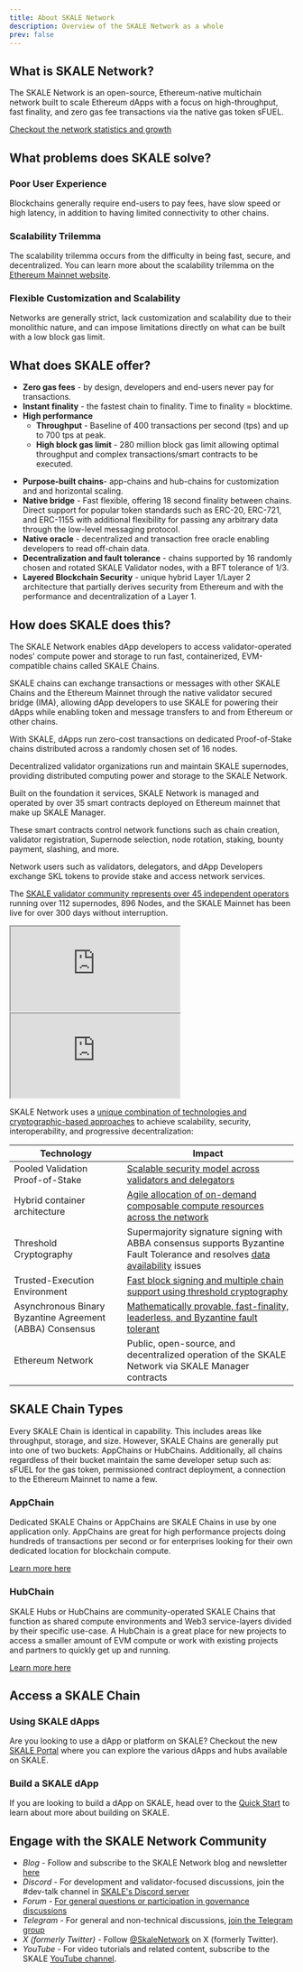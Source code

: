 ```yaml
---
title: About SKALE Network
description: Overview of the SKALE Network as a whole
prev: false
---
```


## What is SKALE Network?

The SKALE Network is an open-source, Ethereum-native multichain network built to scale Ethereum dApps with a focus on high-throughput, fast finality, and zero gas fee transactions via the native gas token sFUEL.

[Checkout the network statistics and growth](https://skale.space/stats)

## What problems does SKALE solve?

### Poor User Experience

Blockchains generally require end-users to pay fees, have slow speed or high latency, in addition to having limited connectivity to other chains.

### Scalability Trilemma

The scalability trilemma occurs from the difficulty in being fast, secure, and decentralized. You can learn more about the scalability trilemma on the [Ethereum Mainnet website](https://ethereum.org/en/roadmap/vision/).

### Flexible Customization and Scalability

Networks are generally strict, lack customization and scalability due to their monolithic nature, and can impose limitations directly on what can be built with a low block gas limit.

## What does SKALE offer?

-   **Zero gas fees** - by design, developers and end-users never pay for transactions.
-   **Instant finality** - the fastest chain to finality. Time to finality = blocktime.
-   **High performance**
    -   **Throughput** - Baseline of 400 transactions per second (tps) and up to 700 tps at peak.
    -   **High block gas limit** - 280 million block gas limit allowing optimal throughput and complex transactions/smart contracts to be executed.

*   **Purpose-built chains**- app-chains and hub-chains for customization and and horizontal scaling.
*   **Native bridge** - Fast flexible, offering 18 second finality between chains. Direct support for popular token standards such as ERC-20, ERC-721, and ERC-1155 with additional flexibility for passing any arbitrary data through the low-level messaging protocol.
*   **Native oracle** - decentralized and transaction free oracle enabling developers to read off-chain data.
*   **Decentralization and fault tolerance** - chains supported by 16 randomly chosen and rotated SKALE Validator nodes, with a BFT tolerance of 1/3.
*   **Layered Blockchain Security** - unique hybrid Layer 1/Layer 2 architecture that partially derives security from Ethereum and with the performance and decentralization of a Layer 1.

## How does SKALE does this?

The SKALE Network enables dApp developers to access validator-operated nodes' compute power and storage to run fast, containerized, EVM-compatible chains called SKALE Chains.

SKALE chains can exchange transactions or messages with other SKALE Chains and the Ethereum Mainnet through the native validator secured bridge (IMA), allowing dApp developers to use SKALE for powering their dApps while enabling token and message transfers to and from Ethereum or other chains.

With SKALE, dApps run zero-cost transactions on dedicated Proof-of-Stake chains distributed across a randomly chosen set of 16 nodes.

Decentralized validator organizations run and maintain SKALE supernodes, providing distributed computing power and storage to the SKALE Network.

Built on the foundation it services, SKALE Network is managed and operated by over 35 smart contracts deployed on Ethereum mainnet that make up SKALE Manager.

These smart contracts control network functions such as chain creation, validator registration, Supernode selection, node rotation, staking, bounty payment, slashing, and more.

Network users such as validators, delegators, and dApp Developers exchange SKL tokens to provide stake and access network services.

The [SKALE validator community represents over 45 independent operators](https://skale.space/blog/validator-list-for-skale) running over 112 supernodes, 896 Nodes, and the SKALE Mainnet has been live for over 300 days without interruption.

<iframe src="https://dune.com/embeds/2771528/7069649/" style="width: 300px; height: 150px; display: inline-block; margin-right: 10px;"></iframe>
<iframe src="https://dune.com/embeds/2771528/7069653/" style="width: 300px; height: 150px; display: inline-block;"></iframe>

SKALE Network uses a [unique combination of technologies and cryptographic-based approaches](https://skale.space/blog/technical-highlights) to achieve scalability, security, interoperability, and progressive decentralization:

| Technology                                               | Impact                                                                                                                                                                                 |
| -------------------------------------------------------- | -------------------------------------------------------------------------------------------------------------------------------------------------------------------------------------- |
| Pooled Validation Proof-of-Stake                         | [Scalable security model across validators and delegators](https://skale.space/blog/the-skale-network-why-randomness-rotation-and-incentives-are-critical-for-secure-scaling)          |
| Hybrid container architecture                            | [Agile allocation of on-demand composable compute resources across the network](https://skale.space/blog/containerization-the-future-of-decentralized-infrastructure)                  |
| Threshold Cryptography                                   | Supermajority signature signing with ABBA consensus supports Byzantine Fault Tolerance and resolves [data availability](https://skale.space/blog/the-data-availability-problem) issues |
| Trusted-Execution Environment                            | [Fast block signing and multiple chain support using threshold cryptography](https://github.com/skalenetwork/SGXWallet)                                                                |
| Asynchronous Binary Byzantine Agreement (ABBA) Consensus | [Mathematically provable, fast-finality, leaderless, and Byzantine fault tolerant](https://skale.space/blog/skale-consensus)                                                           |
| Ethereum Network                                         | Public, open-source, and decentralized operation of the SKALE Network via SKALE Manager contracts                                                                                      |

## SKALE Chain Types

Every SKALE Chain is identical in capability. This includes areas like throughput, storage, and size. However, SKALE Chains are generally put into one of two buckets: AppChains or HubChains. Additionally, all chains regardless of their bucket maintain the same developer setup such as: sFUEL for the gas token, permissioned contract deployment, a connection to the Ethereum Mainnet to name a few.

### AppChain

Dedicated SKALE Chains or AppChains are SKALE Chains in use by one application only. AppChains are great for high performance projects doing hundreds of transactions per second or for enterprises looking for their own dedicated location for blockchain compute.

[Learn more here](/learn/app-chain)

### HubChain

SKALE Hubs or HubChains are community-operated SKALE Chains that function as shared compute environments and Web3 service-layers divided by their specific use-case. A HubChain is a great place for new projects to access a smaller amount of EVM compute or work with existing projects and partners to quickly get up and running.

[Learn more here](/learn/hub-chain)

## Access a SKALE Chain

### Using SKALE dApps

Are you looking to use a dApp or platform on SKALE? Checkout the new [SKALE Portal](https://portal.skale.space) where you can explore the various dApps and hubs available on SKALE.

### Build a SKALE dApp

If you are looking to build a dApp on SKALE, head over to the [Quick Start](/quick-start) to learn about more about building on SKALE.

## Engage with the SKALE Network Community

-   _Blog_ - Follow and subscribe to the SKALE Network blog and newsletter [here](https://skale.space/blog)
-   _Discord_ - For development and validator-focused discussions, join the #dev-talk channel in [SKALE's Discord server](https://discord.com/invite/gM5XBy6)
-   _Forum_ - [For general questions or participation in governance discussions](https://forum.skale.network)
-   _Telegram_ - For general and non-technical discussions, [join the Telegram group](https://t.me/skaleofficial)
-   _X (formerly Twitter)_ - Follow [@SkaleNetwork](https://twitter.com/SkaleNetwork) on X (formerly Twitter).
-   _YouTube_ - For video tutorials and related content, subscribe to the SKALE [YouTube channel](https://www.youtube.com/skale).
